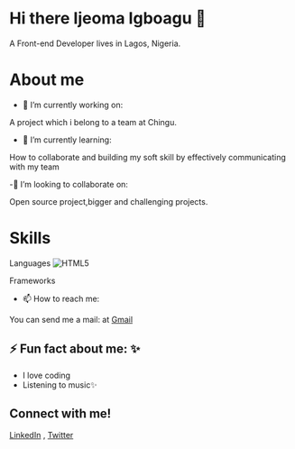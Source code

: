 # Hi there Ijeoma Igboagu  👋 

A Front-end Developer lives in Lagos, Nigeria.


# About me


- 🔭 I’m currently working on:

A project which i belong to a team at Chingu.

- 🌱 I’m currently learning:

How to collaborate and building my soft skill by effectively communicating with my team

-👯 I’m looking to collaborate on:

Open source project,bigger and challenging projects.

# Skills  
Languages
![HTML5](https://www.google.com/url?sa=i&url=https%3A%2F%2Ftechbeacon.com%2Fapp-dev-testing%2Fhtml5-mobile-app-or-native-it-depends&psig=AOvVaw1bGD082Km2EIfslzPgTa3H&ust=1645634013823000&source=images&cd=vfe&ved=0CAsQjRxqFwoTCJiau_Xfk_YCFQAAAAAdAAAAABAD)
      
Frameworks
      

- 📫 How to reach me:

You can send me a mail: at [Gmail](https://ijeonyi@gmail.com)

## ⚡️ Fun fact about me: ✨

- I love coding
- Listening to music✨

## Connect with me!

[LinkedIn](https://linkedin.com/in/ijeoma-igboagu/) , [Twitter](https://twitter.com/ijaydimples)










